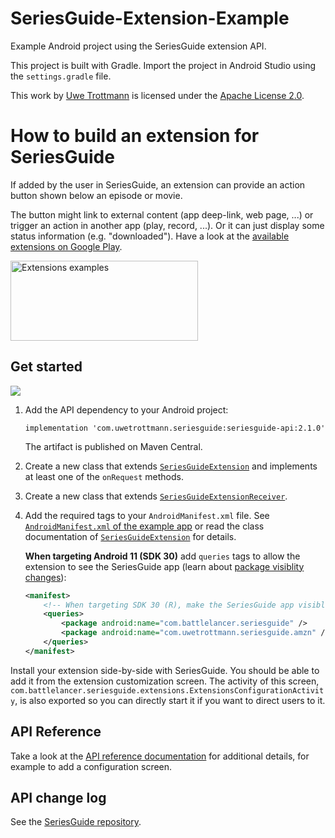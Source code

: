 # SeriesGuide-Extension-Example

Example Android project using the SeriesGuide extension API.

This project is built with Gradle. Import the project in Android Studio using the `settings.gradle` file.

This work by [Uwe Trottmann](https://uwetrottmann.com) is licensed under the [Apache License 2.0](LICENSE.txt).

# How to build an extension for SeriesGuide

If added by the user in SeriesGuide, an extension can provide an action button shown below an episode or movie.

The button might link to external content (app deep-link, web page, ...) or trigger an action in another app (play, record, ...). Or it can just display some status information (e.g. "downloaded"). Have a look at the [available extensions on Google Play](https://play.google.com/store/search?q=SeriesGuide%20Extension&c=apps).

<img src="https://seriesgui.de/images/extensions-600x256.png" width="300" height="128" alt="Extensions examples" />

## Get started

<a href="https://search.maven.org/search?q=seriesguide-api"><img src="https://img.shields.io/maven-central/v/com.uwetrottmann.seriesguide/seriesguide-api.svg?style=flat-square"></a>

1. Add the API dependency to your Android project:
    ```
    implementation 'com.uwetrottmann.seriesguide:seriesguide-api:2.1.0'
    ```
    The artifact is published on Maven Central.

2. Create a new class that extends [`SeriesGuideExtension`](https://seriesgui.de/api/reference/com/battlelancer/seriesguide/api/SeriesGuideExtension.html) and implements at least one of the `onRequest` methods.

3. Create a new class that extends [`SeriesGuideExtensionReceiver`](https://seriesgui.de/api/reference/com/battlelancer/seriesguide/api/SeriesGuideExtensionReceiver.html).

4. Add the required tags to your `AndroidManifest.xml` file. See [`AndroidManifest.xml` of the example app](https://github.com/UweTrottmann/SeriesGuide-Extension-Example/blob/main/app/src/main/AndroidManifest.xml) or read the class documentation of [`SeriesGuideExtension`](https://seriesgui.de/api/reference/com/battlelancer/seriesguide/api/SeriesGuideExtension.html) for details.

    **When targeting Android 11 (SDK 30)** add `queries` tags to allow the extension to see the SeriesGuide app (learn about [package visiblity changes](https://developer.android.com/preview/privacy/package-visibility)):
    ```xml
    <manifest>
        <!-- When targeting SDK 30 (R), make the SeriesGuide app visible to this extension. -->
        <queries>
            <package android:name="com.battlelancer.seriesguide" />
            <package android:name="com.uwetrottmann.seriesguide.amzn" />
        </queries>
    </manifest>
    ```

Install your extension side-by-side with SeriesGuide. You should be able to add it from the extension customization screen. The activity of this screen, `com.battlelancer.seriesguide.extensions.ExtensionsConfigurationActivity`, is also exported so you can directly start it if you want to direct users to it.

## API Reference
Take a look at the [API reference documentation](https://seriesgui.de/api/reference) for additional details, for example to add a configuration screen.

## API change log

See the [SeriesGuide repository](https://github.com/UweTrottmann/SeriesGuide/blob/dev/api/CHANGELOG.md).
